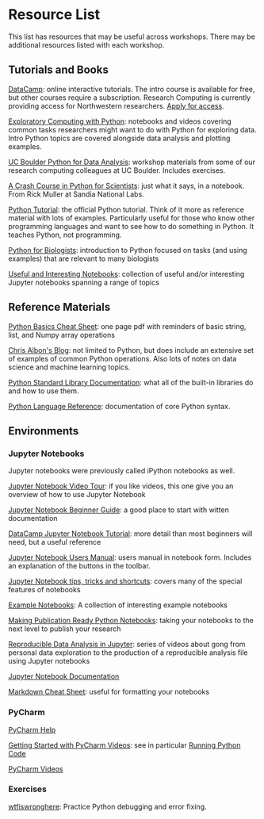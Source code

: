 # Resource List

This list has resources that may be useful across workshops.  There may be additional resources listed with each workshop.


## Tutorials and Books

[DataCamp](https://www.datacamp.com): online interactive tutorials.  The intro course is available for free, but other courses require a subscription.  Research Computing is currently providing access for Northwestern researchers.  [Apply for access](http://www.it.northwestern.edu/research/campus-events/data-camp.html).

[Exploratory Computing with Python](http://mbakker7.github.io/exploratory_computing_with_python/): notebooks and videos covering common tasks researchers might want to do with Python for exploring data.  Intro Python topics are covered alongside data analysis and plotting examples.

[UC Boulder Python for Data Analysis](https://github.com/ResearchComputing/Meetup-Fall-2013): workshop materials from some of our research computing colleagues at UC Boulder.  Includes exercises.

[A Crash Course in Python for Scientists](http://nbviewer.jupyter.org/gist/rpmuller/5920182): just what it says, in a notebook.  From Rick Muller at Sandia National Labs.

[Python Tutorial](https://docs.python.org/3/tutorial/index.html): the official Python tutorial.  Think of it more as reference material with lots of examples.  Particularly useful for those who know other programming languages and want to see how to do something in Python.  It teaches Python, not programming.

[Python for Biologists](https://pythonforbiologists.com): introduction to Python focused on tasks (and using examples) that are relevant to many biologists

[Useful and Interesting Notebooks](http://nb.bianp.net/sort/views/): collection of useful and/or interesting Jupyter notebooks spanning a range of topics

## Reference Materials

[Python Basics Cheat Sheet](https://s3.amazonaws.com/assets.datacamp.com/blog_assets/PythonForDataScience.pdf): one page pdf with reminders of basic string, list, and Numpy array operations

[Chris Albon's Blog](https://chrisalbon.com/#Blog): not limited to Python, but does include an extensive set of examples of common Python operations.  Also lots of notes on data science and machine learning topics.

[Python Standard Library Documentation](https://docs.python.org/3.6/library/index.html): what all of the built-in libraries do and how to use them.

[Python Language Reference](https://docs.python.org/3.6/reference/index.html#reference-index): documentation of core Python syntax. 

## Environments

### Jupyter Notebooks 

Jupyter notebooks were previously called iPython notebooks as well.

[Jupyter Notebook Video Tour](https://www.youtube.com/watch?v=HW29067qVWk): if you like videos, this one give you an overview of how to use Jupyter Notebook

[Jupyter Notebook Beginner Guide](http://jupyter-notebook-beginner-guide.readthedocs.io/en/latest/index.html): a good place to start with witten documentation

[DataCamp Jupyter Notebook Tutorial](https://www.datacamp.com/community/tutorials/tutorial-jupyter-notebook): more detail than most beginners will need, but a useful reference

[Jupyter Notebook Users Manual](https://athena.brynmawr.edu/jupyter/hub/dblank/public/Jupyter%20Notebook%20Users%20Manual.ipynb): users manual in notebook form.  Includes an explanation of the buttons in the toolbar.

[Jupyter Notebook tips, tricks and shortcuts](https://www.dataquest.io/blog/jupyter-notebook-tips-tricks-shortcuts/): covers many of the special features of notebooks

[Example Notebooks](https://github.com/jupyter/jupyter/wiki/A-gallery-of-interesting-Jupyter-Notebooks): A collection of interesting example notebooks

[Making Publication Ready Python Notebooks](http://blog.juliusschulz.de/blog/ultimate-ipython-notebook): taking your notebooks to the next level to publish your research

[Reproducible Data Analysis in Jupyter](http://jakevdp.github.io/blog/2017/03/03/reproducible-data-analysis-in-jupyter/): series of videos about gong from personal data exploration to the production of a reproducible analysis file using Jupyter notebooks

[Jupyter Notebook Documentation](http://jupyter-notebook.readthedocs.io/en/latest/examples/Notebook/Notebook%20Basics.html)

[Markdown Cheat Sheet](https://github.com/adam-p/markdown-here/wiki/Markdown-Cheatsheet): useful for formatting your notebooks

### PyCharm

[PyCharm Help](https://www.jetbrains.com/help/pycharm/meet-pycharm.html)

[Getting Started with PyCharm Videos](https://www.youtube.com/watch?v=5rSBPGGLkW0): see in particular [Running Python Code](https://www.youtube.com/watch?v=JLfd9LOdu_U&t=15s)

[PyCharm Videos](https://www.youtube.com/playlist?list=PLQ176FUIyIUY5Ii58pzoZhS_3qIBL80nz)

### Exercises

[wtfiswronghere](https://github.com/qxf2/wtfiswronghere): Practice Python debugging and error fixing.
